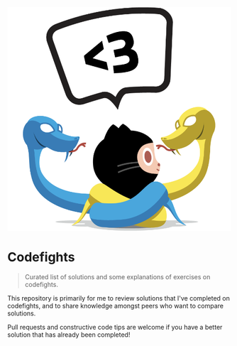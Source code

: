 ![git-python-img](images/github-python.png)
# Codefights
> Curated list of solutions and some explanations of exercises on codefights.

This repository is primarily for me to review solutions that I've completed on codefights,
and to share knowledge amongst peers who want to compare solutions.

Pull requests and constructive code tips are welcome if you have a better solution that has 
already been completed!
